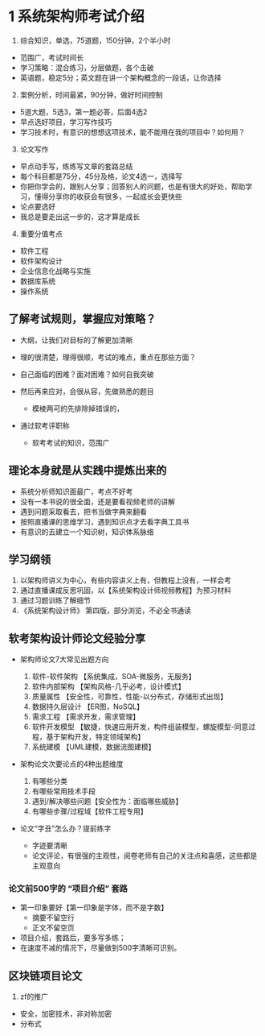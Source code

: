 # 1 系统架构师考试介绍
1. 综合知识，单选，75道题，150分钟，2个半小时
  * 范围广，考试时间长
  * 学习策略：混合练习，分层做题，各个击破
  * 英语题，稳定5分；英文题在讲一个架构概念的一段话，让你选择

2. 案例分析，时间最紧，90分钟，做好时间控制
  * 5道大题，5选3，第一题必答，后面4选2
  * 早点选好项目，学习写作技巧
  * 学习技术时，有意识的想想这项技术，能不能用在我的项目中？如何用？

3. 论文写作
  * 早点动手写，练练写文章的套路总结
  * 每个科目都是75分，45分及格，论文4选一，选择写
  * 你把你学会的，跟别人分享；回答别人的问题，也是有很大的好处，帮助学习，懂得分享你的收获会有很多，一起成长会更快些
  * 论点要选好
  * 我总是要走出这一步的，这才算是成长

4. 重要分值考点
  * 软件工程
  * 软件架构设计
  * 企业信息化战略与实施
  * 数据库系统
  * 操作系统
  


## 了解考试规则，掌握应对策略？
* 大纲，让我们对目标的了解更加清晰
* 理的很清楚，理得很顺，考试的难点，重点在那些方面？
* 自己面临的困难？面对困难？如何自我突破
* 然后再来应对，会很从容，先做熟悉的题目
  * 模棱两可的先排除掉错误的，

* 通过软考评职称
	* 软考考试的知识，范围广


## 理论本身就是从实践中提炼出来的
* 系统分析师知识面最广，考点不好考
* 没有一本书说的很全面，还是要看视频老师的讲解
* 遇到问题采取看去，把书当做字典来翻看
* 按照直播课的思维学习，遇到知识点才去看字典工具书
* 有意识的去建立一个知识树，知识体系脉络


## 学习纲领
1. 以架构师讲义为中心，有些内容讲义上有，但教程上没有，一样会考
2. 通过直播课成反思巩固，以【系统架构设计师视频教程】为预习材料
3. 通过习题训练了解细节
4. 《系统架构设计师》 第四版，部分浏览，不必全书通读


## 软考架构设计师论文经验分享
* 架构师论文7大常见出题方向
  1. 软件-软件架构 【系统集成，SOA-微服务，无服务】
  2. 软件内部架构 【架构风格-几乎必考，设计模式】
  3. 质量属性 【安全性，可靠性，性能-以分布式，存储形式出现】
  4. 数据持久层设计 【ER图，NoSQL】
  5. 需求工程 【需求开发，需求管理】
  6. 软件开发模型 【敏捷，快速应用开发，构件组装模型，螺旋模型-同意过程，基于架构开发，特定领域架构】
  7. 系统建模 【UML建模，数据流图建模】
  
* 架构论文次要论点的4种出题维度
  1. 有哪些分类
  2. 有哪些常用技术手段
  3. 遇到/解决哪些问题【安全性为：面临哪些威胁】
  4. 有哪些步骤/过程域【软件工程专用】
  
* 论文“字丑”怎么办？提前练字
  * 字迹要清晰
  * 论文评论，有很强的主观性，阅卷老师有自己的关注点和喜感，这些都是主观意向


### 论文前500字的 “项目介绍” 套路
* 第一印象要好【第一印象是字体，而不是字数】
  * 摘要不留空行
  * 正文不留空页
* 项目介绍，套路后，要多写多练；
* 在速度不减的情况下，尽量做到500字清晰可识别。


## 区块链项目论文
1. zf的推广
  * 安全，加密技术，非对称加密
  * 分布式